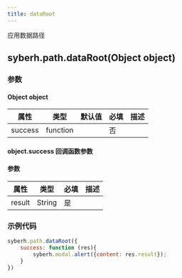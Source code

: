 ```yaml
---
title: dataRoot
---
```


应用数据路径


## syberh.path.dataRoot(Object object)
### 参数
#### Object object
| 属性     | 类型   | 默认值  |  必填 | 描述                         |
| ---------- | ------- | -------- | ---------------- | ----------------------------------
| success | function |  |  否     |     |

#### object.success 回调函数参数

#### 参数

| 属性   | 类型    | 必填 | 描述                    |
| ------ | ------- | ---- | ----------------------- |
| result | String | 是   |  |

### 示例代码

```javascript
syberh.path.dataRoot({
    success: function (res){
        syberh.modal.alert({content: res.result});
    }
})
```

